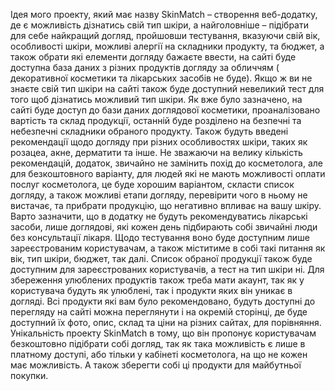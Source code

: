    Ідея мого проекту, який має назву SkinMatch – створення веб-додатку, де є можливість дізнатись свій тип шкіри, а найголовніше – підібрати для себе найкращий догляд, пройшовши тестування, вказуючи свій вік, особливості шкіри, можливі алергії на складники продукту, та бюджет, а також обрати які елементи догляду бажаєте ввести, на сайті буде доступна база даних з різних продуктів догляду за обличчям ( декоративної косметики та лікарських засобів не буде). Якщо ж ви не знаєте свій тип шкіри на сайті також буде доступний невеликий тест для того щоб дізнатись можливий тип шкіри.
	Як вже було зазначено, на сайті буде доступ до бази даних доглядової косметики, проаналізовано вартість та склад продукції, останній буде розділено на безпечні та небезпечні складники обраного продукту. Також будуть введені рекомендації щодо догляду при різних особливостях шкіри, таких як розацеа, акне, дерматити та інше. Не зважаючи на велику кількість рекомендацій, додаток, звичайно не замінить похід до косметолога, але для безкоштовного варіанту, для людей які не мають можливості оплати послуг косметолога, це буде хорошим варіантом, скласти список догляду, а також можливі етапи догляду, перевірити чого в ньому не вистачає, та прибрати продукцію, що негативно впливає на вашу шкіру. Варто зазначити, що в додатку не будуть рекомендуватись лікарські засоби, лише доглядові, які кожен день підбирають собі звичайні люди без консультації лікаря.
Щодо тестування воно буде доступним лише зареєстрованим користувачам, а також міститиме в собі такі питання як вік, тип шкіри, бюджет, так далі. Список обраної продукції також буде доступним для зареєстрованих користувачів, а тест на тип шкіри ні. Для збереження улюблених продуктів також треба мати акаунт, так як у користувача будуть як улюблені, так і продукти яких він уникає в догляді.
	Всі продукти які вам було рекомендовано, будуть доступні до перегляду на сайті можна переглянути і на окремій сторінці, де буде доступний їх фото, опис, склад та ціни на різних сайтах, для порівняння. 
	Унікальність проекту SkinMatch в тому, що він пропонує користувачам безкоштовно підібрати собі догляд, так як така можливість є лише в платному доступі, або тільки у кабінеті косметолога, на що не кожен має можливість. А також зберегти собі ці продукти для майбутньої покупки. 
